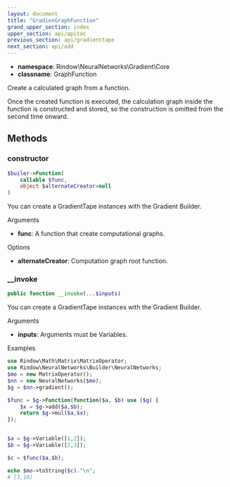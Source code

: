 ```yaml
---
layout: document
title: "GradienGraphFunction"
grand_upper_section: index
upper_section: api/apitoc
previous_section: api/gradienttape
next_section: api/add
---
```


- **namespace**: Rindow\NeuralNetworks\Gradient\Core
- **classname**: GraphFunction

Create a calculated graph from a function.

Once the created function is executed, the calculation graph inside the function is constructed and stored, so the construction is omitted from the second time onward.

Methods
-------

### constructor
```php
$builer->Function(
    callable $func,
    object $alternateCreator=null
)
```
You can create a GradientTape instances with the Gradient Builder.

Arguments

- **func**: A function that create computational graphs.

Options

- **alternateCreator**: Computation graph root function.


### __invoke
```php
public function __invoke(...$inputs)
```
You can create a GradientTape instances with the Gradient Builder.

Arguments

- **inputs**: Arguments must be Variables.


Examples

```php
use Rindow\Math\Matrix\MatrixOperator;
use Rindow\NeuralNetworks\Builder\NeuralNetworks;
$mo = new MatrixOperator();
$nn = new NeuralNetworks($mo);
$g = $nn->gradient();

$func = $g->Function(function($a, $b) use ($g) {
    $x = $g->add($a,$b);
    return $g->mul($a,$x);
}); 


$a = $g->Variable([1,2]);
$b = $g->Variable([2,3]);

$c = $func($a,$b);

echo $mo->toString($c)."\n";
# [3,10]
```

